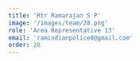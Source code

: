 ```yaml
---
title: 'Rtr Ramarajan S P'
image: '/images/team/28.png'
role: 'Area Representative 13'
email: 'ramindianpolice8@gmail.com'
order: 28
---
```


